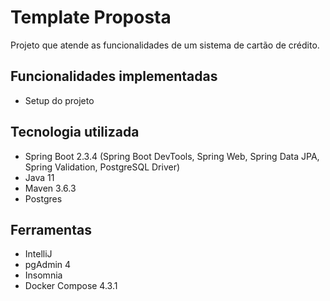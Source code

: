 # Template Proposta
Projeto que atende as funcionalidades de um sistema de cartão de crédito.

## Funcionalidades implementadas
- Setup do projeto

## Tecnologia utilizada

- Spring Boot 2.3.4 (Spring Boot DevTools, Spring Web, Spring Data JPA, Spring Validation, PostgreSQL Driver)
- Java 11
- Maven 3.6.3
- Postgres

## Ferramentas
- IntelliJ
- pgAdmin 4
- Insomnia
- Docker Compose 4.3.1

